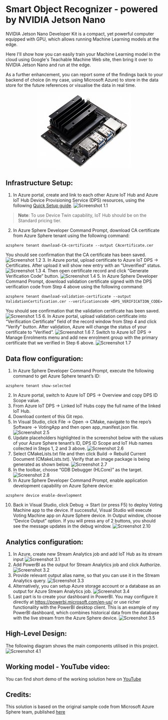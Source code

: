 # Smart Object Recognizer - powered by NVIDIA Jetson Nano
NVIDIA Jetson Nano Developer Kit is a compact, yet powerful computer equipped with GPU, which allows running Machine Learning models at the edge.

Here I'll show how you can easily train your Machine Learning model in the cloud using Google's Teachable Machine Web site, then bring it over to NVIDIA Jetson Nano and run at the edge.

As a further enhancement, you can report some of the findings back to your backend of choice (in my case, using Microsoft Azure) to store in the data store for the future references or visualise the data in real time.
<p align="center">
  <img src="/images/JetsonNano_DevKit.jpg" width="300">
</p>

## Infrastructure Setup:
1. In Azure portal, create and link to each other Azure IoT Hub and Azure IoT Hub Device Provisioning Service (DPS) resources, using the following [Quick Setup guide](https://docs.microsoft.com/en-us/azure/iot-dps/quick-setup-auto-provision).
![Screenshot 1.1](/images/Infra_1.png)
> **Note**: To use Device Twin capability, IoT Hub should be on the Standard pricing tier.
2. In Azure Sphere Developer Command Prompt, download CA certificate from Azure Sphere tenant using the following command:
```
azsphere tenant download-CA-certificate --output CAcertificate.cer
```
You should see confirmation that the CA certificate has been saved.
![Screenshot 1.2](/images/Infra_2.png)
3. In Azure portal, upload certificate to Azure IoT DPS -> Certificates. After upload it will show new entry with an “Unverified” status.
![Screenshot 1.3](/images/Infra_3.png)
4. Then open certificate record and click “Generate Verification Code” button.
![Screenshot 1.4](/images/Infra_4.png)
5. In Azure Sphere Developer Command Prompt, download validation certificate signed with the DPS verification code from Step 4 above using the following command:
```
azsphere tenant download-validation-certificate --output ValidationCertification.cer --verificationcode <DPS_VERIFICATION_CODE>
```
You should see confirmation that the validation certificate has been saved.
![Screenshot 1.5](/images/Infra_5.png)
6. In Azure portal, upload validation certificate into “Verification Certificate” field of the record window from Step 4 and click “Verify” button. After validation, Azure will change the status of your certificate to “Verified”.
![Screenshot 1.6](/images/Infra_6.png)
7. Switch to Azure IoT DPS -> Manage Enrolments menu and add new enrolment group with the primary certificate that we verified in Step 6 above.
![Screenshot 1.7](/images/Infra_7.png)
 
## Data flow configuration:
1. In Azure Sphere Developer Command Prompt, execute the following command to get Azure Sphere tenant’s ID:
```
azsphere tenant show-selected
```
2. In Azure portal, switch to Azure IoT DPS -> Overview and copy DPS ID Scope value.
3. From Azure IoT DPS -> Linked IoT Hubs copy the full name of the linked IoT Hub.
4. Download content of this Git repo.
5. In Visual Studio, click File -> Open -> CMake, navigate to the repo’s Software -> VotingApp and then open app_manifest.json file.
![Screenshot 2.5](/images/Soft_5.png)
6. Update placeholders highlighted in the screenshot below with the values of your Azure Sphere tenant’s ID, DPS ID Scope and IoT Hub names collected in Steps 1, 2 and 3 above.
![Screenshot 2.6](/images/Soft_6.png)
7. Select CMakeLists.txt file and then click Build -> Rebuild Current Document (CMakeLists.txt). Verify that an image package is being generated as shown below.
![Screenshot 2.7](/images/Soft_7.png)
8. In the toolbar, choose “GDB Debugger (HLCore)” as the target.
![Screenshot 2.8](/images/Soft_8.png)
9. In Azure Sphere Developer Command Prompt, enable application development capability on Azure Sphere device:
```
azsphere device enable-development
```
10. Back in Visual Studio, click Debug -> Start (or press F5) to deploy Voting Machine app to the device. If successful, Visual Studio will execute Voting Machine app on Azure Sphere device. In Output window, choose “Device Output” option. If you will press any of 2 buttons, you should see the message updates in the debug window.
![Screenshot 2.10](/images/Soft_10.png)

## Analytics configuration:
1. In Azure, create new Stream Analytics job and add IoT Hub as its stream input
![Screenshot 3.1](/images/Analytics_1.png)
2. Add PowerBI as the output for Stream Analytics job and click Authorize.
![Screenshot 3.2](/images/Analytics_2.png)
3. Provide relevant output alias name, so that you can use it in the Stream Analytics query.
![Screenshot 3.3](/images/Analytics_3.png)
4. Alternatively, you can setup Azure storage account or a database as an output for Azure Stream Analytics job.
![Screenshot 3.4](/images/Analytics_4.png)
5. Last part is to create your dashboard in PowerBI. You may configure it directly at https://powerbi.microsoft.com/en-us/ or use richer functionality with the PowerBI desktop client. This is an example of my PowerBI dashboard, which combines historical data from the database with the live stream from the Azure Sphere device.
![Screenshot 3.5](/images/Analytics_5.png)

## High-Level Design:
The following diagram shows the main components utilised in this project.
![Screenshot 4.1](/images/AzSphere_Schematics.png)

## Working model - YouTube video:
You can find short demo of the working solution here on [YouTube](https://youtu.be/QZcHa6_i7bo)

## Credits:
This solution is based on the original sample code from Microsoft Azure Sphere team, published [here](https://github.com/Azure/azure-sphere-samples)
